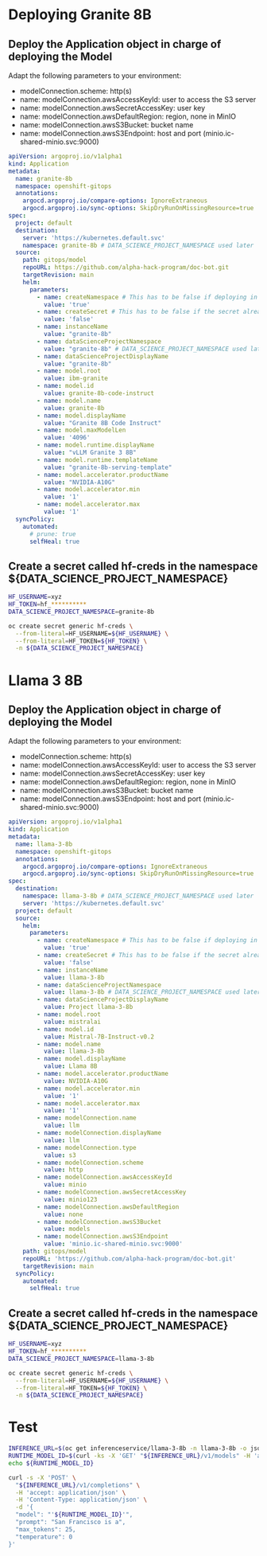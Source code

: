# Deploying Granite 8B

## Deploy the Application object in charge of deploying the Model

Adapt the following parameters to your environment:

- modelConnection.scheme: http(s)
- name: modelConnection.awsAccessKeyId: user to access the S3 server
- name: modelConnection.awsSecretAccessKey: user key
- name: modelConnection.awsDefaultRegion: region, none in MinIO
- name: modelConnection.awsS3Bucket: bucket name
- name: modelConnection.awsS3Endpoint: host and port (minio.ic-shared-minio.svc:9000)

```yaml
apiVersion: argoproj.io/v1alpha1
kind: Application
metadata:
  name: granite-8b
  namespace: openshift-gitops
  annotations:
    argocd.argoproj.io/compare-options: IgnoreExtraneous
    argocd.argoproj.io/sync-options: SkipDryRunOnMissingResource=true
spec:
  project: default
  destination:
    server: 'https://kubernetes.default.svc'
    namespace: granite-8b # DATA_SCIENCE_PROJECT_NAMESPACE used later
  source:
    path: gitops/model
    repoURL: https://github.com/alpha-hack-program/doc-bot.git
    targetRevision: main
    helm:
      parameters:
        - name: createNamespace # This has to be false if deploying in the an existing namespace
          value: 'true'
        - name: createSecret # This has to be false if the secret already exists
          value: 'false'
        - name: instanceName
          value: "granite-8b"
        - name: dataScienceProjectNamespace
          value: "granite-8b" # DATA_SCIENCE_PROJECT_NAMESPACE used later
        - name: dataScienceProjectDisplayName
          value: "granite-8b"
        - name: model.root
          value: ibm-granite
        - name: model.id
          value: granite-8b-code-instruct
        - name: model.name
          value: granite-8b
        - name: model.displayName
          value: "Granite 8B Code Instruct"
        - name: model.maxModelLen
          value: '4096'
        - name: model.runtime.displayName
          value: "vLLM Granite 3 8B"
        - name: model.runtime.templateName
          value: "granite-8b-serving-template"
        - name: model.accelerator.productName
          value: "NVIDIA-A10G"
        - name: model.accelerator.min
          value: '1'
        - name: model.accelerator.max
          value: '1'
  syncPolicy:
    automated:
      # prune: true
      selfHeal: true
```
## Create a secret called hf-creds in the namespace ${DATA_SCIENCE_PROJECT_NAMESPACE}

```sh
HF_USERNAME=xyz
HF_TOKEN=hf_**********
DATA_SCIENCE_PROJECT_NAMESPACE=granite-8b

oc create secret generic hf-creds \
  --from-literal=HF_USERNAME=${HF_USERNAME} \
  --from-literal=HF_TOKEN=${HF_TOKEN} \
  -n ${DATA_SCIENCE_PROJECT_NAMESPACE}
```

# Llama 3 8B

## Deploy the Application object in charge of deploying the Model

Adapt the following parameters to your environment:

- modelConnection.scheme: http(s)
- name: modelConnection.awsAccessKeyId: user to access the S3 server
- name: modelConnection.awsSecretAccessKey: user key
- name: modelConnection.awsDefaultRegion: region, none in MinIO
- name: modelConnection.awsS3Bucket: bucket name
- name: modelConnection.awsS3Endpoint: host and port (minio.ic-shared-minio.svc:9000)

```yaml
apiVersion: argoproj.io/v1alpha1
kind: Application
metadata:
  name: llama-3-8b
  namespace: openshift-gitops
  annotations:
    argocd.argoproj.io/compare-options: IgnoreExtraneous
    argocd.argoproj.io/sync-options: SkipDryRunOnMissingResource=true
spec:
  destination:
    namespace: llama-3-8b # DATA_SCIENCE_PROJECT_NAMESPACE used later
    server: 'https://kubernetes.default.svc'
  project: default
  source:
    helm:
      parameters:
        - name: createNamespace # This has to be false if deploying in the an existing namespace
          value: 'true'
        - name: createSecret # This has to be false if the secret already exists
          value: 'false'
        - name: instanceName
          value: llama-3-8b
        - name: dataScienceProjectNamespace
          value: llama-3-8b # DATA_SCIENCE_PROJECT_NAMESPACE used later
        - name: dataScienceProjectDisplayName
          value: Project llama-3-8b
        - name: model.root
          value: mistralai
        - name: model.id
          value: Mistral-7B-Instruct-v0.2
        - name: model.name
          value: llama-3-8b
        - name: model.displayName
          value: Llama 8B
        - name: model.accelerator.productName
          value: NVIDIA-A10G
        - name: model.accelerator.min
          value: '1'
        - name: model.accelerator.max
          value: '1'
        - name: modelConnection.name
          value: llm
        - name: modelConnection.displayName
          value: llm
        - name: modelConnection.type
          value: s3
        - name: modelConnection.scheme
          value: http
        - name: modelConnection.awsAccessKeyId
          value: minio
        - name: modelConnection.awsSecretAccessKey
          value: minio123
        - name: modelConnection.awsDefaultRegion
          value: none
        - name: modelConnection.awsS3Bucket
          value: models
        - name: modelConnection.awsS3Endpoint
          value: 'minio.ic-shared-minio.svc:9000'
    path: gitops/model
    repoURL: 'https://github.com/alpha-hack-program/doc-bot.git'
    targetRevision: main
  syncPolicy:
    automated:
      selfHeal: true
```

## Create a secret called hf-creds in the namespace ${DATA_SCIENCE_PROJECT_NAMESPACE}

```sh
HF_USERNAME=xyz
HF_TOKEN=hf_**********
DATA_SCIENCE_PROJECT_NAMESPACE=llama-3-8b

oc create secret generic hf-creds \
  --from-literal=HF_USERNAME=${HF_USERNAME} \
  --from-literal=HF_TOKEN=${HF_TOKEN} \
  -n ${DATA_SCIENCE_PROJECT_NAMESPACE}
```

# Test

```sh
INFERENCE_URL=$(oc get inferenceservice/llama-3-8b -n llama-3-8b -o jsonpath='{.status.url}')
RUNTIME_MODEL_ID=$(curl -ks -X 'GET' "${INFERENCE_URL}/v1/models" -H 'accept: application/json' | jq -r .data[0].id )
echo ${RUNTIME_MODEL_ID}
```

```sh
curl -s -X 'POST' \
  "${INFERENCE_URL}/v1/completions" \
  -H 'accept: application/json' \
  -H 'Content-Type: application/json' \
  -d '{
  "model": "'${RUNTIME_MODEL_ID}'",
  "prompt": "San Francisco is a",
  "max_tokens": 25,
  "temperature": 0
}'
```